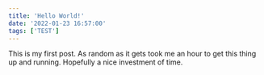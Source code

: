 ```yaml
---
title: 'Hello World!'
date: '2022-01-23 16:57:00'
tags: ['TEST']
---
```


This is my first post. As random as it gets took me an hour to get this thing up and running. Hopefully a nice investment of time.
